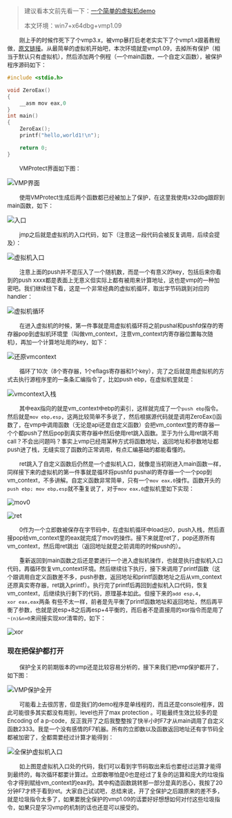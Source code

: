 > 建议看本文前先看一下：[一个简单的虚拟机demo](https://github.com/fangdada/ctf/tree/master/how2reverse/%E8%99%9A%E6%8B%9F%E6%9C%BA)
>
> 本文环境：win7+x64dbg+vmp1.09

&emsp;&emsp;<font size=2>刚上手的时候作死下了个vmp3.x，被vmp暴打后老老实实下了个vmp1.x跟着教程做，[原文链接](https://bbs.pediy.com/thread-221681.htm)。从最简单的虚拟机开始吧，本次环境就是vmp1.09，去掉所有保护（相当于默认只有虚拟机），然后添加两个例程（一个main函数，一个自定义函数），被保护程序源码如下：</font></br>

```C
#include <stdio.h>

void ZeroEax()
{
    __asm mov eax,0
}
int main()
{
    ZeroEax();
    printf("hello,world1!\n");

    return 0;
}
```

&emsp;&emsp;<font size=2>VMProtect界面如下图：</font></br>

![VMP界面](https://raw.githubusercontent.com/fangdada/ctf/master/how2reverse/VMProtect/screenshot/VMP%E4%BF%9D%E6%8A%A4.png)

&emsp;&emsp;<font size=2>使用VMProtect生成后两个函数都已经被加上了保护，在这里我使用x32dbg跟踪到main函数，如下：</font></br>

![入口](https://raw.githubusercontent.com/fangdada/ctf/master/how2reverse/VMProtect/screenshot/%E5%85%A5%E5%8F%A3pushkey.png)

&emsp;&emsp;<font size=2>jmp之后就是虚拟机的入口代码，如下（注意这一段代码会被反复调用，后续会提及）：</font></br>

![虚拟机入口](https://raw.githubusercontent.com/fangdada/ctf/master/how2reverse/VMProtect/screenshot/%E8%99%9A%E6%8B%9F%E6%9C%BA%E5%85%A5%E5%8F%A3.png)

&emsp;&emsp;<font size=2>注意上面的push并不是压入了一个随机数，而是一个有意义的key，包括后来你看到的push xxxx都是表面上无意义但实际上都有被用来计算地址，这也是vmp的一种加密吧。我们继续往下看，这是一个非常经典的虚拟机循环，取出字节码跳到对应的handler：</font></br>

![虚拟机循环](https://raw.githubusercontent.com/fangdada/ctf/master/how2reverse/VMProtect/screenshot/%E8%99%9A%E6%8B%9F%E6%9C%BA%E5%BE%AA%E7%8E%AF.png)

&emsp;&emsp;<font size=2>在进入虚拟机的时候，第一件事就是用虚拟机循环将之前pushal和pushfd保存的寄存器pop到虚拟机环境里（叫做vm_context，注意vm_context内寄存器位置每次随机)，再加一个计算地址用的key，如下：</font></br>

![还原vmcontext](https://raw.githubusercontent.com/fangdada/ctf/master/how2reverse/VMProtect/screenshot/%E8%BF%98%E5%8E%9Fvmcontext.png)

&emsp;&emsp;<font size=2>循环了10次（8个寄存器，1个eflags寄存器和1个key），完了之后就是用虚拟机的方式去执行源程序里的一条条汇编指令了，比如push ebp，在虚拟机里就是：</font></br>

![vmcontext入栈](https://raw.githubusercontent.com/fangdada/ctf/master/how2reverse/VMProtect/screenshot/vmcontext%E5%85%A5%E6%A0%88.png)

&emsp;&emsp;<font size=2>其中eax指向的就是vm_context中ebp的索引，这样就完成了一个`push ebp`指令。然后就是`mov ebp,esp`，这两比较简单不多说了，然后根据源代码就是调用ZeroEax()函数了，在vmp中调用函数（无论是api还是自定义函数）会把vm_context里的寄存器一个个都push了然后pop到真实寄存器中然后使用ret跳入函数。至于为什么用ret跳不用call？不会出问题吗？事实上vmp已经用某种方式将函数地址，返回地址和参数地址都push进了栈，无缝实现了函数的正常调用，有点汇编基础的都能看懂的。</font></br>

&emsp;&emsp;<font size=2>ret跳入了自定义函数后仍然是一个虚拟机入口，就像是当初刚进入main函数一样，同样接下来的虚拟机的第一件事就是循环将pushfd pushal的寄存器一个一个pop到vm_context，不多讲解。自定义函数非常简单，只有一个`mov eax,0`操作。函数开头的`push ebp; mov ebp,esp`就不重复说了，对于`mov eax,0`虚拟机里如下实现：</font></br>

![mov0](https://raw.githubusercontent.com/fangdada/ctf/master/how2reverse/VMProtect/screenshot/mov0.png)

![ret](https://raw.githubusercontent.com/fangdada/ctf/master/how2reverse/VMProtect/screenshot/ret.png)

&emsp;&emsp;<font size=2>0作为一个立即数被保存在字节码中，在虚拟机循环中load出0，push入栈，然后直接pop给vm_context里的eax就完成了mov的操作。接下来就是ret了，pop还原所有vm_context，然后用ret跳出（返回地址就是之前调用的时候push的）。</font></br>

&emsp;&emsp;<font size=2>重新返回到main函数之后还是要进行一个进入虚拟机操作，也就是执行虚拟机入口代码，再循环恢复vm_context环境。然后继续往下执行，接下来调用了printf函数（这个跟调用自定义函数差不多，push参数，返回地址和printf函数地址之后从vm_context还原真实寄存器，ret跳入printf）。执行完了printf后再回到虚拟机入口代码，恢复vm_context，后继续执行剩下的代码，原理基本如此。但接下来的`add esp,4`，`xor eax,eax`两条 有些不太一样，前者是先平衡了printf函数地址和返回地址，然后再平衡了参数，也就是说esp+8之后再esp+4平衡的，而后者不是直接用的xor指令而是用了`~(n)&n=0`来间接实现xor清零的，如下：</font></br>

![xor](https://raw.githubusercontent.com/fangdada/ctf/master/how2reverse/VMProtect/screenshot/xor%E6%B7%B7%E6%B7%86.png)

### 现在把保护都打开

&emsp;&emsp;<font size=2>保护全关的前期版本的vmp还是比较容易分析的，接下来我们把vmp保护都开了，如下图：</font></br>

![VMP保护全开](https://raw.githubusercontent.com/fangdada/ctf/master/how2reverse/VMProtect/screenshot/VMP%E4%BF%9D%E6%8A%A4%E5%85%A8%E5%BC%80.png)

&emsp;&emsp;<font size=2>可能看上去很厉害，但是我们的demo程序是单线程的，而且还是console程序，因此可能很多其实都没有用到，level也开了max protection 。可能最终生效比较多的是Encoding of a p-code，反正我开了之后我整整按了快半小时F7才从main调用了自定义函数2333。我是一个没有感情的F7机器。所有的立即数以及函数返回地址还有字节码全都被加密了，全都需要经过计算才能得到：</font></br>

![全保护虚拟机入口](https://raw.githubusercontent.com/fangdada/ctf/master/how2reverse/VMProtect/screenshot/%E5%85%A8%E4%BF%9D%E6%8A%A4%E8%99%9A%E6%8B%9F%E6%9C%BA%E5%85%A5%E5%8F%A3.png)

&emsp;&emsp;<font size=2>如上图是虚拟机入口处的代码，我们可以看到字节码取出来后也要经过运算才能得到最终的，每次循环都要计算过。立即数哪怕是0也是经过了复杂的运算和庞大的垃圾指令才得到赋给vm_context的eax的。其中构造函数跳转那一部分是真的恶心，我按了20分钟F7才终于看到ret。大家自己试试吧，总结来说，开了全保护之后跟原来的差不多，就是垃圾指令太多了，如果要脱全保护的vmp1.09的话要好好想想如何对付这些垃圾指令，如果只是学习vmp的机制的话也还是可以接受的。</font></br>
